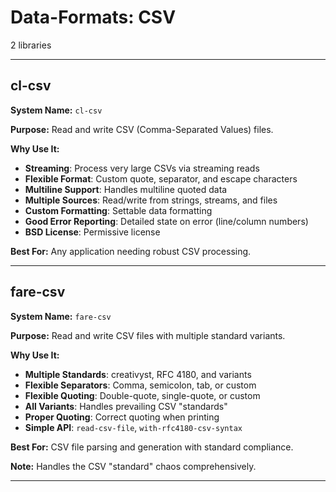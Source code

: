 # Data-Formats: CSV

2 libraries

---

## cl-csv

**System Name:** `cl-csv`

**Purpose:** Read and write CSV (Comma-Separated Values) files.

**Why Use It:**
- **Streaming**: Process very large CSVs via streaming reads
- **Flexible Format**: Custom quote, separator, and escape characters
- **Multiline Support**: Handles multiline quoted data
- **Multiple Sources**: Read/write from strings, streams, and files
- **Custom Formatting**: Settable data formatting
- **Good Error Reporting**: Detailed state on error (line/column numbers)
- **BSD License**: Permissive license

**Best For:** Any application needing robust CSV processing.

---


## fare-csv

**System Name:** `fare-csv`

**Purpose:** Read and write CSV files with multiple standard variants.

**Why Use It:**
- **Multiple Standards**: creativyst, RFC 4180, and variants
- **Flexible Separators**: Comma, semicolon, tab, or custom
- **Flexible Quoting**: Double-quote, single-quote, or custom
- **All Variants**: Handles prevailing CSV "standards"
- **Proper Quoting**: Correct quoting when printing
- **Simple API**: `read-csv-file`, `with-rfc4180-csv-syntax`

**Best For:** CSV file parsing and generation with standard compliance.

**Note:** Handles the CSV "standard" chaos comprehensively.

---


